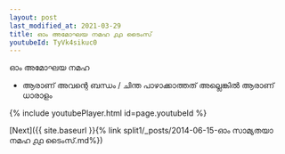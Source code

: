 ```yaml
---
layout: post
last_modified_at: 2021-03-29
title: ഓം അമോഘയ നമഹ ൧൧ ടൈംസ്
youtubeId: TyVk4sikuc0
---
```

 
 
 ഓം അമോഘയ നമഹ 
 
 -  ആരാണ് അവന്റെ ബന്ധം / ചിന്ത പാഴാക്കാത്തത് അല്ലെങ്കിൽ ആരാണ് ധാരാളം 
 
  
 
  
 
 
 
 
 
 


{% include youtubePlayer.html id=page.youtubeId %}
 
[Next]({{ site.baseurl }}{% link  split1/_posts/2014-06-15-ഓം സാമ്യതയാ നമഹ ൧൧ ടൈംസ്.md%})
 
